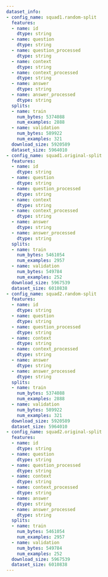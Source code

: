 ```yaml
---
dataset_info:
- config_name: squad1.random-split
  features:
  - name: id
    dtype: string
  - name: question
    dtype: string
  - name: question_processed
    dtype: string
  - name: context
    dtype: string
  - name: context_processed
    dtype: string
  - name: answer
    dtype: string
  - name: answer_processed
    dtype: string
  splits:
  - name: train
    num_bytes: 5374088
    num_examples: 2888
  - name: validation
    num_bytes: 589922
    num_examples: 321
  download_size: 5920589
  dataset_size: 5964010
- config_name: squad1.original-split
  features:
  - name: id
    dtype: string
  - name: question
    dtype: string
  - name: question_processed
    dtype: string
  - name: context
    dtype: string
  - name: context_processed
    dtype: string
  - name: answer
    dtype: string
  - name: answer_processed
    dtype: string
  splits:
  - name: train
    num_bytes: 5461054
    num_examples: 2957
  - name: validation
    num_bytes: 549784
    num_examples: 252
  download_size: 5967539
  dataset_size: 6010838
- config_name: squad2.random-split
  features:
  - name: id
    dtype: string
  - name: question
    dtype: string
  - name: question_processed
    dtype: string
  - name: context
    dtype: string
  - name: context_processed
    dtype: string
  - name: answer
    dtype: string
  - name: answer_processed
    dtype: string
  splits:
  - name: train
    num_bytes: 5374088
    num_examples: 2888
  - name: validation
    num_bytes: 589922
    num_examples: 321
  download_size: 5920589
  dataset_size: 5964010
- config_name: squad2.original-split
  features:
  - name: id
    dtype: string
  - name: question
    dtype: string
  - name: question_processed
    dtype: string
  - name: context
    dtype: string
  - name: context_processed
    dtype: string
  - name: answer
    dtype: string
  - name: answer_processed
    dtype: string
  splits:
  - name: train
    num_bytes: 5461054
    num_examples: 2957
  - name: validation
    num_bytes: 549784
    num_examples: 252
  download_size: 5967539
  dataset_size: 6010838
---
```

